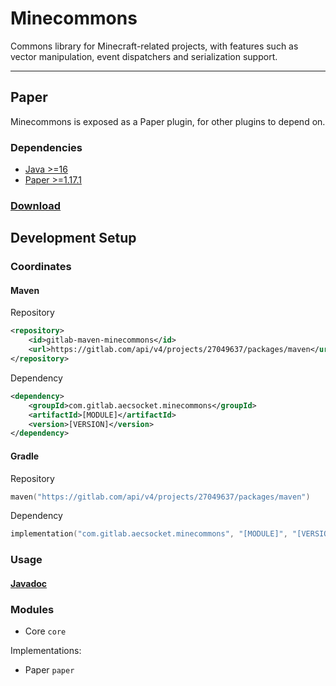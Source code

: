 # Minecommons

Commons library for Minecraft-related projects, with features such as vector manipulation, event dispatchers and serialization support.

---

## Paper

Minecommons is exposed as a Paper plugin, for other plugins to depend on.

### Dependencies

* [Java >=16](https://adoptopenjdk.net/?variant=openjdk16&jvmVariant=hotspot)
* [Paper >=1.17.1](https://papermc.io)

### [Download](https://gitlab.com/api/v4/projects/27049637/jobs/artifacts/master/raw/paper/build/libs/minecommons-paper-1.2-SNAPSHOT.jar?job=build)

## Development Setup

### Coordinates

#### Maven

Repository
```xml
<repository>
    <id>gitlab-maven-minecommons</id>
    <url>https://gitlab.com/api/v4/projects/27049637/packages/maven</url>
</repository>
```
Dependency
```xml
<dependency>
    <groupId>com.gitlab.aecsocket.minecommons</groupId>
    <artifactId>[MODULE]</artifactId>
    <version>[VERSION]</version>
</dependency>
```

#### Gradle

Repository
```kotlin
maven("https://gitlab.com/api/v4/projects/27049637/packages/maven")
```

Dependency
```kotlin
implementation("com.gitlab.aecsocket.minecommons", "[MODULE]", "[VERSION]")
```

### Usage

#### [Javadoc](https://aecsocket.gitlab.io/minecommons)

### Modules

* Core `core`

Implementations:
* Paper `paper`
